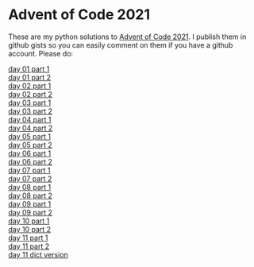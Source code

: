 # Advent of Code 2021
These are my python solutions to [Advent of Code
2021](https://adventofcode.com/2021/). I publish them in github gists so you
can easily comment on them if you have a github account. Please do:

[day 01 part 1](https://gist.github.com/c5ccf7426b162e4701e981edaa86ee03)</br>
[day 01 part 2](https://gist.github.com/eb764cfeb347ffcce30318c1b0208539)</br>
[day 02 part 1](https://gist.github.com/5612881243d61a94b71a2f45966b0cf1)</br>
[day 02 part 2](https://gist.github.com/2515fabdf67f8be4f28cf90dbee41d76)</br>
[day 03 part 1](https://gist.github.com/d2a71e886e7e297b98bdde84ba57d8df)</br>
[day 03 part 2](https://gist.github.com/d4172bd208f9527f61b74004b2ec1578)</br>
[day 04 part 1](https://gist.github.com/d4bc8397d59b71bcd536503d8ac5b96b)</br>
[day 04 part 2](https://gist.github.com/1a7eecd4fa9c653435d3aa0073ca4433)</br>
[day 05 part 1](https://gist.github.com/507f62f4f22a316139858899c3b52d83)</br>
[day 05 part 2](https://gist.github.com/9da279ebdaa60c09f3ae3735e8b9422e)</br>
[day 06 part 1](https://gist.github.com/e4c710c65ff2b26cdbe6b4c4c7b91a13)</br>
[day 06 part 2](https://gist.github.com/176160e71d01b8887d7b7908a95f151c)</br>
[day 07 part 1](https://gist.github.com/f7e15448f1252e6ce5eb8252a8998f7f)</br>
[day 07 part 2](https://gist.github.com/58522e1191a4a74a68f641f47285aa1f)</br>
[day 08 part 1](https://gist.github.com/c07a7d4f55e3d2510eafa8b025c403f7)</br>
[day 08 part 2](https://gist.github.com/9ac08dbe2f03a033cfcce2ce85045c3c)</br>
[day 09 part 1](https://gist.github.com/eec5fe5dc9a64e7da8502b1107528f49)</br>
[day 09 part 2](https://gist.github.com/c8cec4d9eeac43f37cc640d69e77a2b0)</br>
[day 10 part 1](https://gist.github.com/f306bcd9eb9b4937139ee5017a38a5ed)</br>
[day 10 part 2](https://gist.github.com/78d91c766289d56aaec5893a8c04b2ae)</br>
[day 11 part 1](https://gist.github.com/7d149a1cdb94741474902d4cc9e26023)</br>
[day 11 part 2](https://gist.github.com/6b5e4354a78284bbce104d666c9c8e23)</br>
[day 11 dict version](https://gist.github.com/e7796f0048dd9232cc30eec4cc8522ee)</br>
